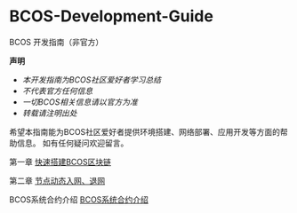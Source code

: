 # BCOS-Development-Guide
BCOS 开发指南（非官方）

**声明**
- *本开发指南为BCOS社区爱好者学习总结*
- *不代表官方任何信息*
- *一切BCOS相关信息请以官方为准*
- *转载请注明出处*

希望本指南能为BCOS社区爱好者提供环境搭建、网络部署、应用开发等方面的帮助信息。
如有任何疑问欢迎留言。

第一章 [快速搭建BCOS区块链](https://github.com/toxotguo/BCOS-Development-Guide/blob/master/chapter-01.md)

第二章 [节点动态入网、退网](https://github.com/toxotguo/BCOS-Development-Guide/blob/master/chapter-02.md)

BCOS系统合约介绍 [BCOS系统合约介绍](https://github.com/toxotguo/BCOS-Development-Guide/blob/master/BCOS系统合约介绍.md)